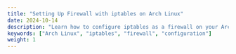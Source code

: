 ```yaml
---
title: "Setting Up Firewall with iptables on Arch Linux"
date: 2024-10-14
description: "Learn how to configure iptables as a firewall on your Arch Linux system."
keywords: ["Arch Linux", "iptables", "firewall", "configuration"]
weight: 1
---
```

